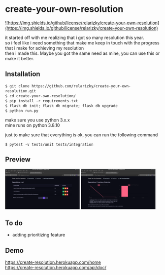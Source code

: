# create-your-own-resolution

![https://img.shields.io/github/license/relarizky/create-your-own-resolution](https://img.shields.io/github/license/relarizky/create-your-own-resolution)

it started off with me realizing that i got so many resolution this year. <br>
so i feel like i need something that make me keep in touch with the progress that i make for achieving my resolution <br>
then i made this. Maybe you got the same need as mine, you can use this or make it better.

## Installation
```
$ git clone https://github.com/relarizky/create-your-own-resolution.git
$ cd create-your-own-resolution/
$ pip install -r requirements.txt
$ flask db init; flask db migrate; flask db upgrade
$ python run.py
```

make sure you use python 3.x.x <br>
mine runs on python 3.8.10 <br>

just to make sure that everything is ok, you can run the following command
```
$ pytest -v tests/unit tests/integration
```

## Preview

<img src="https://github.com/relarizky/create-your-own-resolution/blob/master/screenshot/resolution-home-1.png?raw=true" height=50% width=48%> <img src="https://github.com/relarizky/create-your-own-resolution/blob/master/screenshot/resolution-statistic-1.png?raw=true"
height=50% width=48%>

## To do

<ul>
  <li>adding prioritizing feature</li>
</ul>

## Demo

https://create-resolution.herokuapp.com/home <br>
https://create-resolution.herokuapp.com/api/doc/
